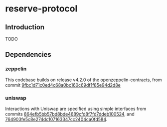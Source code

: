 # reserve-protocol

## Introduction

TODO

## Dependencies

### zeppelin 

This codebase builds on release v4.2.0 of the openzeppelin-contracts, from commit [9fbc1d71c0ed4c68a0bc160c69df1f85e94d2d8e](https://github.com/OpenZeppelin/openzeppelin-contracts/commit/9fbc1d71c0ed4c68a0bc160c69df1f85e94d2d8e)

### uniswap

Interactions with Uniswap are specified using simple interfaces from commits [864efb5bb57bd8bde4689cfd8f7fd7ddeb100524](https://github.com/Uniswap/uniswap-v3-core/commit/864efb5bb57bd8bde4689cfd8f7fd7ddeb100524), and [764903fe5c8e274dc107163347cc2404ca0fd584](https://github.com/Uniswap/uniswap-v3-periphery/commit/764903fe5c8e274dc107163347cc2404ca0fd584). 
